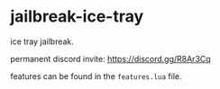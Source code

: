 # jailbreak-ice-tray

ice tray jailbreak.

permanent discord invite: https://discord.gg/R8Ar3Cq

features can be found in the `features.lua` file.

